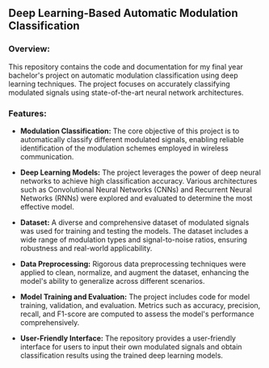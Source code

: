 
## Deep Learning-Based Automatic Modulation Classification

### Overview:

This repository contains the code and documentation for my final year bachelor's project on automatic modulation classification using deep learning techniques. The project focuses on accurately classifying modulated signals using state-of-the-art neural network architectures.

### Features:

- **Modulation Classification:** The core objective of this project is to automatically classify different modulated signals, enabling reliable identification of the modulation schemes employed in wireless communication.

- **Deep Learning Models:** The project leverages the power of deep neural networks to achieve high classification accuracy. Various architectures such as Convolutional Neural Networks (CNNs) and Recurrent Neural Networks (RNNs) were explored and evaluated to determine the most effective model.

- **Dataset:** A diverse and comprehensive dataset of modulated signals was used for training and testing the models. The dataset includes a wide range of modulation types and signal-to-noise ratios, ensuring robustness and real-world applicability.

- **Data Preprocessing:** Rigorous data preprocessing techniques were applied to clean, normalize, and augment the dataset, enhancing the model's ability to generalize across different scenarios.

- **Model Training and Evaluation:** The project includes code for model training, validation, and evaluation. Metrics such as accuracy, precision, recall, and F1-score are computed to assess the model's performance comprehensively.

- **User-Friendly Interface:** The repository provides a user-friendly interface for users to input their own modulated signals and obtain classification results using the trained deep learning models.

